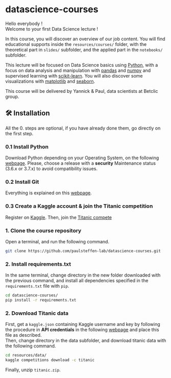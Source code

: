 # datascience-courses

Hello everybody !   
Welcome to your first Data Science lecture !

In this course, you will discover an overview of our job content. You will find educational supports inside the `resources/courses/` folder, with the theoretical part in `slides/` subfolder, and the applied part in the `notebooks/`
subfolder.

This lecture will be focused on Data Science basics using [Python](https://www.python.org/), with a focus on data analysis and manipulation with [pandas](https://pandas.pydata.org/)  and [numpy](https://numpy.org/) and supervised learning with [scikit-learn](https://scikit-learn.org/stable/). You will also discover some visualizations with [matplotlib](https://matplotlib.org/) and [seaborn](https://seaborn.pydata.org/).

This course will be delivered by Yannick & Paul, data scientists at Betclic group.

## 🛠 Installation

All the 0. steps are optional, if you have already done them, go directly on the first step.

### 0.1 Install Python 
Download Python depending on your Operating System, on the following [webpage](https://www.python.org/downloads/). Please, choose a release with a **security** Maintenance status (3.6.x or 3.7.x) to avoid compatibility issues.
### 0.2 Install Git
Everything is explained on this [webpage](https://git-scm.com/book/fr/v2/D%C3%A9marrage-rapide-Installation-de-Git).
### 0.3 Create a Kaggle account & join the Titanic competition
Register on [Kaggle](https://www.kaggle.com/). Then, join the [Titanic compete](https://www.kaggle.com/c/titanic)

### 1. Clone the course repository
Open a terminal, and run the following command.

```sh
git clone https://github.com/paulsteffen-lab/datascience-courses.git
```

### 2. Install requirements.txt
In the same terminal, change directory in the new folder downloaded with the previous command, and install all dependencies specified in the `requirements.txt` file with `pip`.

```sh
cd datascience-courses/
pip install -r requirements.txt
```

### 2. Download Titanic data
First, get a `kaggle.json` containing Kaggle username and key by following the procedure in **API credentials** in the following [webpage](https://github.com/Kaggle/kaggle-api) and place this file as described.  
Then, change directory in the data subfolder, and download titanic data with the following command.

```sh
cd resources/data/
kaggle competitions download -c titanic
```

Finally, unzip `titanic.zip`.





